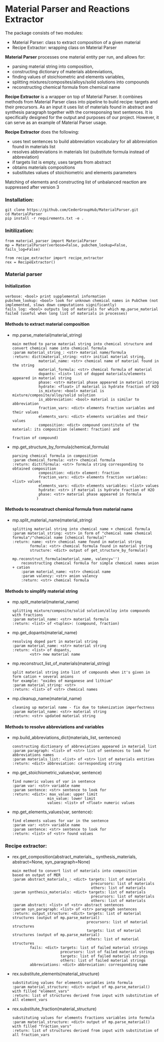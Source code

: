# Material Parser and Reactions Extractor

The package consists of two modules:

 * Material Parser: class to extract composition of a given material
 * Recipe Extractor: wrapping class on Material Parser

**Material Parser** processes one material entity per run, and allows for:

 * parsing material string into composition,
 * constructing dictionary of materials abbreviations,
 * finding values of stoichiometric and elements variables,
 * splitting mixtures/composites/alloys/solid solutions into compounds
 * reconstructing chemical formula from chemical name

**Recipe Extractor** is a wrapper on top of Material Parser.
It combines methods from Material Parser class into pipeline to build recipe: targets and their precursors.
As an input it uses list of materials found in abstract and synthesis paragraph together with the corresponsing text sentences.
It is specifically designed for the output and purposes of our project.
However, it can serve as an example of Material Parser usage.

**Recipe Extractor** does the following:

 * uses text sentences to build abbreviation vocabulary for all abbreviation found in materials list
 * resolves abbreviations in materials list (substitute formula instead of abbreviation)
 * if targets list is empty, uses targets from abstract
 * obtains materials compositions
 * substitutes values of stoichiometric and elements parameters

Matching of elements and constructing list of unbalanced reaction are suppressed after version 3
 
### Installation:
```
git clone https://github.com/CederGroupHub/MaterialParser.git
cd MaterialParser
pip install -r requirements.txt -e .
```

### Initilization:
```
from material_parser import MaterialParser
mp = MaterialParser(verbose=False, pubchem_lookup=False, fails_log=False)

from recipe_extractor import recipe_extractor
rex = RecipeExtractor()
```

### Material parser

#### Initialization

 ```
 verbose: <bool> print supplemental information
 pubchem_lookup: <bool> look for unknown chemical names in PubChem (not implemented, slows down computations significantly)
 fails_log: <bool> outputs log of materials for which mp.parse_material failed (useful when long list of materials in processes)
 ```

#### Methods to extract material composition

 * mp.parse_material(material_string)
     ```
     main method to parse material string into chemical structure and convert chemical name into chemical formula
    :param material_string_: <str> material name/formula
    :return: dict(material_string: <str> initial material string,
                 material_name: <str> chemical name of material found in the string
                 material_formula: <str> chemical formula of material
                 dopants: <list> list of dopped materials/elements appeared in material string
                 phase: <str> material phase appeared in material string
                 hydrate: <float> if material is hydrate fraction of H2O
                 is_mixture: <bool> material is mixture/composite/alloy/solid solution
                 is_abbreviation: <bool> material is similar to abbreviation
                 fraction_vars: <dict> elements fraction variables and their values
                 elements_vars: <dict> elements variables and their values
                 composition: <dict> compound constitute of the material: its composition (element: fraction) and
                                                                        fraction of compound)
     ```

 * mp.get_structure_by_formula(chemical_formula)
     ```
     parsing chemical formula in composition
    :param chemical_formula: <str> chemical formula
    :return: dict(formula: <str> formula string corresponding to obtained composition
                 composition: <dict> element: fraction
                 fraction_vars: <dict> elements fraction variables: <list> values
                 elements_vars: <dict> elements variables: <list> values
                 hydrate: <str> if material is hydrate fraction of H2O
                 phase: <str> material phase appeared in formula
                )
     ```

#### Methods to reconstruct chemical formula from material name

 * mp.split_material_name(material_string)
    ```
    splitting material string into chemical name + chemical formula
    :param material_string: <str> in form of "chemical name chemical formula"/"chemical name [chemical formula]"
    :return: name: <str> chemical name found in material string
            formula: <str> chemical formula found in material string
            structure: <dict> output of get_structure_by_formula()
    ```

    ```
    mp.reconstruct_formula(material_name, valency='')
        reconstructing chemical formula for simple chemical names anion + cation
        :param material_name: <str> chemical name
        :param valency: <str> anion valency
        :return: <str> chemical formula
    ```

#### Methods to simplify material string

 * mp.split_material(material_name)
    ```
    splitting mixture/composite/solid solution/alloy into compounds with fractions
    :param material_name: <str> material formula
    :return: <list> of <tuples>: (compound, fraction)
    ```

 * mp.get_dopants(material_name)
    ```
    resolving doped part in material string
    :param material_name: <str> material string
    :return: <list> of dopants,
            <str> new material name
    ```
 * mp.reconstruct_list_of_materials(material_string)
    ```
    split material string into list of compounds when it's given in form cation + several anions
    for example: "oxides of manganese and lithium"
    :param material_string: <str>
    :return: <list> of <str> chemical names
    ```

 * mp.cleanup_name(material_name)
    ```
    cleaning up material name - fix due to tokenization imperfectness
    :param material_name: <str> material string
    :return: <str> updated material string
    ```

#### Methods to resolve abbreviations and variables

 * mp.build_abbreviations_dict(materials_list, sentences)
    ```
    constructing dictionary of abbreviations appeared in material list
    :param paragraph: <list> of <str> list of sentences to look for abbreviations names
    :param materials_list: <list> of <str> list of materials entities
    :return: <dict> abbreviation: corresponding string
    ```

 * mp.get_stoichiometric_values(var, sentence)
    ```
    find numeric values of var in sentence
    :param var: <str> variable name
    :param sentence: <str> sentence to look for
    :return: <dict>: max_value: upper limit
                    min_value: lower limit
                    values: <list> of <float> numeric values
    ```

 * mp.get_elements_values(var, sentence):
    ```
    find elements values for var in the sentence
    :param var: <str> variable name
    :param sentence: <str> sentence to look for
    :return: <list> of <str> found values
    ```

### Recipe extractor:

 * rex.get_composition(abstract_materials_, synthesis_materials, abstract=None, syn_paragraph=None)
    ```
    main method to convert list of materials into composition
    based on output of MER
    :param abstract_materials_: <dict> targets: list of materials
                                        precursors: list of materials
                                        others: list of materials
    :param synthesis_materials: <dict> targets: list of materials
                                        precursors: list of materials
                                        others: list of materials
    :param abstract: <list> of <str> abstract sentences
    :param syn_paragraph: <list> of <str> paragraph sentences
    :return: output_structure: <dict> targets: list of material structures (output of mp.parse_material)
                                      precursors: list of material structures
                                      targets: list of material structures (output of mp.parse_material)
                                      others: list of material structures
            fails: <dict> targets: list of failed material strings
                          precursors: list of failed material strings
                          targets: list of failed material strings
                          others: list of failed material strings
            abbreviations: <dict> abbreviation: corresponding name
    ```

 * rex.substitute_elements(material_structure)
    ```
    substituting values for elements variables into formula
    :param material_structure: <dict> output of mp.parse_material() with filled "element_vars"
    :return: list of structures derived from input with substitution of all element_vars
    ```

 * rex.substitute_fraction(material_structure)
    ```
    substituting values for elements fractions variables into formula
    :param material_structure: <dict> output of mp.parse_material() with filled "fraction_vars"
    :return: list of structures derived from input with substitution of all fraction_vars
    ```